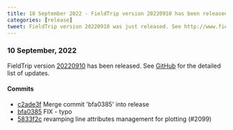 ```yaml
---
title: 10 September 2022 - FieldTrip version 20220910 has been released
categories: [release]
tweet: FieldTrip version 20220910 was just released. See http://www.fieldtriptoolbox.org/#10-september-2022
---
```


### 10 September, 2022

FieldTrip version [20220910](http://github.com/fieldtrip/fieldtrip/releases/tag/20220910) has been released.
See [GitHub](https://github.com/fieldtrip/fieldtrip/compare/20220827...20220910) for the detailed list of updates.

#### Commits

- [c2ade3f](http://github.com/fieldtrip/fieldtrip/commit/c2ade3f) Merge commit 'bfa0385' into release
- [bfa0385](http://github.com/fieldtrip/fieldtrip/commit/bfa0385) FIX - typo
- [5833f2c](http://github.com/fieldtrip/fieldtrip/commit/5833f2c) revamping line attributes management for plotting (#2099)

